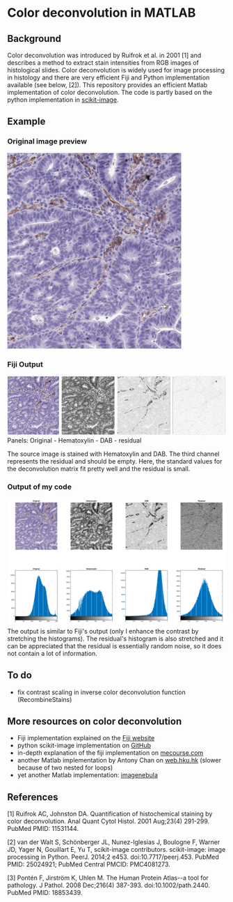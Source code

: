 # Color deconvolution in MATLAB

## Background

Color deconvolution was introduced by Ruifrok et al. in 2001 [1] and describes a method to extract stain intensities from RGB images of histological slides. Color deconvolution is widely used for image processing in histology and there are very efficient Fiji and Python implementation available (see below, [2]). This repository provides an efficient Matlab implementation of color deconvolution. The code is partly based on the python implementation in [scikit-image](https://github.com/scikit-image/scikit-image/blob/master/skimage/color/colorconv.py).

## Example

### Original image preview
![Original image thumbnail](Tumor_CD31_LoRes.png "Original image thumbnail")

### Fiji Output
![Fiji Output](FijiOutput.jpg "Fiji Output")
Panels: Original - Hematoxylin - DAB - residual

The source image is stained with Hematoxylin and DAB. The third channel represents the residual and should be empty. Here, the standard values for the deconvolution matrix fit pretty well and the residual is small. 

### Output of my code

![my Output](MyOutputFull.png "My Output")
The output is similar to Fiji's output (only I enhance the contrast by stretching the histograms). The residual's histogram is also stretched and it can be appreciated that the residual is essentially random noise, so it does not contain a lot of information.

## To do

* fix contrast scaling in inverse color deconvolution function (RecombineStains)

## More resources on color deconvolution

* Fiji implementation explained on the [Fiji website](http://fiji.sc/Colour_Deconvolution)
* python scikit-image implementation on [GitHub](https://github.com/scikit-image/scikit-image/blob/master/skimage/color/colorconv.py)
* in-depth explanation of the fiji implementation on [mecourse.com](http://www.mecourse.com/landinig/software/cdeconv/cdeconv.html)
* another Matlab implementation by Antony Chan on [web.hku.hk](http://web.hku.hk/~ccsigma/color-deconv/color-deconv.html) (slower because of two nested for loops)
* yet another Matlab implementation: [imagenebula](https://code.google.com/p/imagenebula/source/browse/imagenebula/matlab/color/colordeconv.m?r=ec8fb69176f28ba49b38d5556452c38f7e02fa5a)

## References

[1] Ruifrok AC, Johnston DA. Quantification of histochemical staining by color deconvolution. Anal Quant Cytol Histol. 2001 Aug;23(4) 291-299. PubMed PMID: 11531144.

[2] van der Walt S, Schönberger JL, Nunez-Iglesias J, Boulogne F, Warner JD, Yager N, Gouillart E, Yu T, scikit-image contributors. scikit-image: image processing in Python. PeerJ. 2014;2 e453. doi:10.7717/peerj.453. PubMed PMID: 25024921; PubMed Central PMCID: PMC4081273.

[3] Pontén F, Jirström K, Uhlen M. The Human Protein Atlas--a tool for pathology. J Pathol. 2008 Dec;216(4) 387-393. doi:10.1002/path.2440. PubMed PMID: 18853439.
